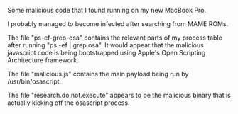 Some malicious code that I found running on my new MacBook Pro. 

I probably managed to become infected after searching from MAME ROMs.

The file "ps-ef-grep-osa" contains the relevant parts of my process table after running "ps -ef | grep osa". It would appear that the malicious javascript code is being bootstrapped using Apple's Open Scripting Architecture framework.

The file "malicious.js" contains the main payload being run by /usr/bin/osascript.

The file "research.do.not.execute" appears to be the malicious binary that is actually kicking off the osascript process.
